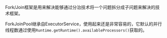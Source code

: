 Fork/Join框架是用来解决能够通过分治技术将一个问题拆分成子问题来解决的技术框架。

ForkJoinPool继承自ExecutorService，使用起来还是非常容易的，它默认的并行线程数通过使用`Runtime.getRuntime().availableProcessors()`获取的。

